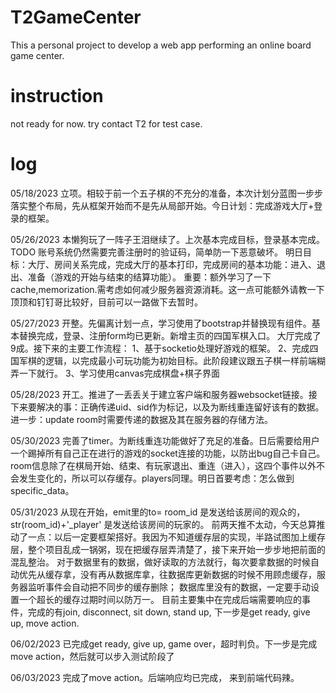 # T2GameCenter
This a personal project to develop a web app performing an online board game center.

# instruction
not ready for now.
try contact T2 for test case.

# log
05/18/2023 立项。相较于前一个五子棋的不充分的准备，本次计划分蓝图一步步落实整个布局，先从框架开始而不是先从局部开始。今日计划：完成游戏大厅+登录的框架。

05/26/2023 本懒狗玩了一阵子王泪继续了。上次基本完成目标，登录基本完成。TODO 账号系统仍然需要完善注册时的验证码，简单防一下恶意破坏。
明日目标：大厅、房间关系完成，完成大厅的基本打印，完成房间的基本功能：进入、退出、准备（游戏的开始与结束的结算功能）。
重要：额外学习了一下cache,memorization.需考虑如何减少服务器资源消耗。这一点可能额外请教一下顶顶和钉钉哥比较好，目前可以一路做下去暂时。

05/27/2023 开整。先偏离计划一点，学习使用了bootstrap并替换现有组件。基本替换完成，登录、注册form均已更新。新增主页的四国军棋入口。
大厅完成了9成。接下来的主要工作流程：
1、基于socketio处理好游戏的框架。
2、完成四国军棋的逻辑，以完成最小可玩功能为初始目标。此阶段建议跟五子棋一样前端糊弄一下就行。
3、学习使用canvas完成棋盘+棋子界面

05/28/2023 开工。推进了一丢丢关于建立客户端和服务器websocket链接。接下来要解决的事：正确传递uid、sid作为标记，以及为断线重连留好该有的数据。进一步：update room时需要传递的数据及其在服务器的存储方法。

05/30/2023 完善了timer。为断线重连功能做好了充足的准备。日后需要给用户一个踢掉所有自己正在进行的游戏的socket连接的功能，以防出bug自己卡自己。room信息除了在棋局开始、结束、有玩家退出、重连（进入），这四个事件以外不会发生变化的，所以可以存缓存。players同理。明日首要考虑：怎么做到specific_data。

05/31/2023 从现在开始，emit里的to= room_id 是发送给该房间的观众的，  str(room_id)+'_player' 是发送给该房间的玩家的。
前两天推不太动，今天总算推动了一点：以后一定要框架搭好。我因为不知道缓存层的实现，半路试图加上缓存层，整个项目乱成一锅粥，现在把缓存层弄清楚了，接下来开始一步步地把前面的混乱整治。
对于数据里有的数据，做好读取的方法就行，每次要拿数据的时候自动优先从缓存拿，没有再从数据库拿，往数据库更新数据的时候不用顾虑缓存，服务器监听事件会自动把不同步的缓存删除；
数据库里没有的数据，一定要手动设置一个超长的缓存过期时间以防万一。
目前主要集中在完成后端需要响应的事件，完成的有join, disconnect, sit down, stand up, 下一步是get ready, give up, move action.

06/02/2023 已完成get ready, give up, game over，超时判负。下一步是完成move action，然后就可以步入测试阶段了

06/03/2023 完成了move action。后端响应均已完成， 来到前端代码辣。
